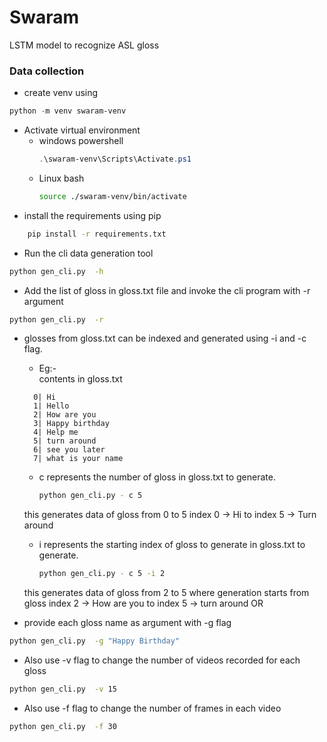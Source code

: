 # Swaram
LSTM model to recognize ASL gloss

### Data collection
- create venv using 

```powershell
python -m venv swaram-venv
```

- Activate virtual environment
    - windows powershell
        ```powershell
        .\swaram-venv\Scripts\Activate.ps1
        ```
    - Linux bash
        ```bash
        source ./swaram-venv/bin/activate
        ```
- install the requirements using pip

```bash
    pip install -r requirements.txt
```
- Run the cli data generation tool

```bash
python gen_cli.py  -h 
```

- Add the list of gloss in gloss.txt file and invoke the cli program with -r argument

```bash
python gen_cli.py  -r
```

- glosses from gloss.txt can be indexed and generated using -i and -c flag.

    - Eg:-  
    contents in gloss.txt
    ``` 
      0| Hi
      1| Hello 
      2| How are you
      3| Happy birthday
      4| Help me
      5| turn around
      6| see you later
      7| what is your name
    ```

    - c represents the number of gloss in gloss.txt to generate.
       
        ```bash
        python gen_cli.py - c 5
        ```
    this generates data of gloss from 0 to 5
    index 0 -> Hi
    to 
    index 5 -> Turn around
    - i represents the starting index of gloss to generate in gloss.txt to generate.
       
        ```bash
        python gen_cli.py - c 5 -i 2
        ```
    this generates data of gloss from 2 to 5
    where generation starts from  gloss index 2 -> How are you
    to index 5 -> turn around
OR

- provide each gloss name as argument with -g flag

```bash
python gen_cli.py  -g "Happy Birthday"
```

- Also use -v flag to change the number of videos recorded for each gloss

```bash
python gen_cli.py  -v 15
```
- Also use -f flag to change the number of frames in each video

```bash
python gen_cli.py  -f 30
```

